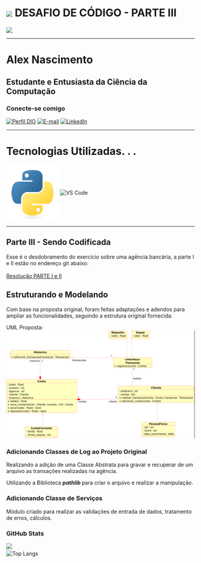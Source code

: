 <h1>
    <a href="https://www.dio.me/">
     <img align="center" width="40px" src="https://hermes.digitalinnovation.one/assets/diome/logo-minimized.png"></a>
    <span>DESAFIO DE CÓDIGO - PARTE III</span>
</h1>

 <a href="https://web.dio.me/track/fd133067-6f2b-47c8-9763-edd87ec6b1cc"> 
     <img align="center" width="200px" src="https://hermes.dio.me/tracks/f5dba255-da18-427a-a02a-ca11a339c1cd.png">  </a>

---

# Alex Nascimento
## Estudante e Entusiasta da Ciência da Computação

### Conecte-se comigo
[![Perfil DIO](https://img.shields.io/badge/-Meu%20Perfil%20na%20DIO-400?style=for-the-badge)](https://web.dio.me/users/andrade_aan/)
[![E-mail](https://img.shields.io/badge/-Email-150?style=for-the-badge&logo=microsoft-outlook&logoColor=E94D5F)](mailto:andrade.aan@gmail.com)
[![LinkedIn](https://img.shields.io/badge/-LinkedIn-000?style=for-the-badge&logo=linkedin&logoColor=30A3DC)](https://www.linkedin.com/in/alex-andrade-nascimento/)

---
# Tecnologias Utilizadas. . .

<div style="display: inline_block">
 
  <img align="center" alt="Python" height="150" width="140" src="https://raw.githubusercontent.com/devicons/devicon/master/icons/python/python-original.svg">
   <img align="center" alt="VS Code" height="150" width="140" src="https://cdn.jsdelivr.net/gh/devicons/devicon/icons/vscode/vscode-original-wordmark.svg">

---
## Parte III - Sendo Codificada

Esse é o desdobramento do exercício sobre uma agência bancária, a parte I e II estão no endereço git abaixo:<br><br>
<a href="https://github.com/andrade-aan/dio_py_conta_bancaria.git"> Resolução PARTE I e II</a>

## Estruturando e Modelando

Com base na proposta original, foram feitas adaptações e adendos para ampliar as funcionalidades, seguindo a estrutura original fornecida:

UML Proposta:
![Alt text](UML_POO_MOV_BANC.png)

### Adicionando Classes de Log ao Projeto Original

Realizando a adição de uma Classe Abstrata para gravar e recuperar de um arquivo as transações realizadas na agência.

Utilizando a Biblioteca <strong><i> pathlib </strong></i> para criar o arquivo e realizar a manipulação.

### Adicionando Classe de Serviços

Módulo criado para realizar as validações de entrada de dados, tratamento de erros, cálculos.

 
### GitHub Stats
![](https://github-readme-streak-stats.herokuapp.com/?user=andrade-aan&theme=monokai&hide_border=false)<br/>
![Top Langs](https://github-readme-stats-git-masterrstaa-rickstaa.vercel.app/api/top-langs/?username=andrade-aan&layout=compact&bg_color=000&border_color=30A3DC&title_color=E94D5F&text_color=FFF)

